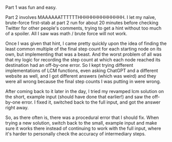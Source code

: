 Part 1 was fun and easy.

Part 2 involves MAAAAAATTTTTTHHHHHHHHHHHHHH. I let my naïve, brute-force
first-stab at part 2 run for about 20 minutes before checking Twitter for other
people's comments, trying to get a hint without too much of a spoiler. All I saw
was math / brute force will not work.

Once I was given that hint, I came pretty quickly upon the idea of finding the
least common multiple of the final step count for each starting node on its own,
but implementing that was a beast. And the worst problem of all was that my
logic for recording the step count at which each node reached its destination
had an off-by-one error. So I kept trying different implementations of LCM
functions, even asking ChatGPT and a different website as well, and I got
different answers (which was weird) and they were all wrong because the final
step counts I was putting in were wrong.

After coming back to it later in the day, I tried my revamped lcm solution on
the short, example input (should have done that earlier!) and saw the off-by-one
error. I fixed it, switched back to the full input, and got the answer right
away.

So, as there often is, there was a procedural error that I should fix. When
trying a new solution, switch back to the small, example input and make sure it
works there instead of continuing to work with the full input, where it's harder
to personally check the accuracy of intermediary steps.
